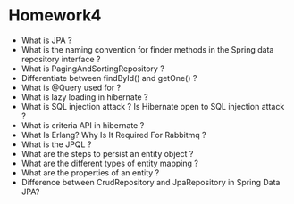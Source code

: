 # Homework4
* What is JPA ?
* What is the naming convention for finder methods in the Spring data repository interface ?
* What is PagingAndSortingRepository ?
* Differentiate between findById() and getOne() ?
* What is @Query used for ?
* What is lazy loading in hibernate ?
* What is SQL injection attack ? Is Hibernate open to SQL injection attack ?
* What is criteria API in hibernate ?
* What Is Erlang? Why Is It Required For Rabbitmq ?
* What is the JPQL ?
* What are the steps to persist an entity object ?
* What are the different types of entity mapping ?
* What are the properties of an entity ?
* Difference between CrudRepository and JpaRepository in Spring Data JPA?
